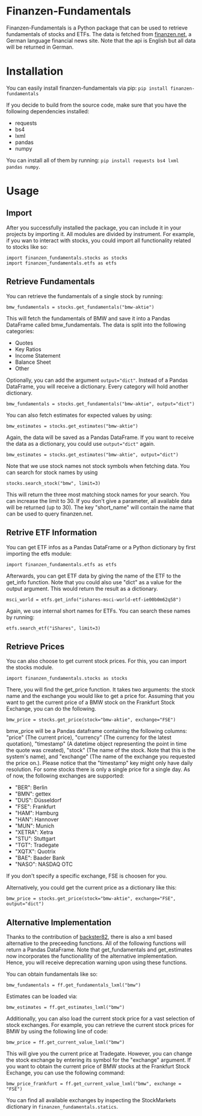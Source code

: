 # Finanzen-Fundamentals
Finanzen-Fundamentals is a Python package that can be used to retrieve fundamentals of stocks and ETFs. The data is fetched from [finanzen.net](https://www.finanzen.net), a German language financial news site. Note that the api is English but all data will be returned in German.

# Installation
You can easily install finanzen-fundamentals via pip: `pip install finanzen-fundamentals`

If you decide to build from the source code, make sure that you have the following dependencies installed:
* requests
* bs4
* lxml
* pandas
* numpy

You can install all of them by running: `pip install requests bs4 lxml pandas numpy`.

# Usage
## Import
After you successfully installed the package, you can include it in your projects by importing it. All modules are divided by instrument. For example, if you wan to interact with stocks, you could import all functionality related to stocks like so:

```
import finanzen_fundamentals.stocks as stocks
import finanzen_fundamentals.etfs as etfs
```

## Retrieve Fundamentals
You can retrieve the fundamentals of a single stock by running: 

```bmw_fundamentals = stocks.get_fundamentals("bmw-aktie")```

This will fetch the fundamentals of BMW and save it into a Pandas DataFrame called bmw_fundamentals.
The data is split into the following categories:
* Quotes
* Key Ratios
* Income Statement
* Balance Sheet
* Other

Optionally, you can add the argument `output="dict"`. Instead of a Pandas DataFrame, you will receive a dictionary. Every category will hold another dictionary.

```bmw_fundamentals = stocks.get_fundamentals("bmw-aktie", output="dict")```

You can also fetch estimates for expected values by using:

```bmw_estimates = stocks.get_estimates("bmw-aktie")```

Again, the data will be saved as a Pandas DataFrame. If you want to receive the data as a dictionary, you could use `output="dict"` again.

```bmw_estimates = stocks.get_estimates("bmw-aktie", output="dict")```

Note that we use stock names not stock symbols when fetching data. You can search for stock names by using

```stocks.search_stock("bmw", limit=3)```

This will return the three most matching stock names for your search. You can increase the limit to 30. If you don't give a parameter, all available data will be returned (up to 30). The key "short_name" will contain the name that can be used to query finanzen.net.

## Retrive ETF Information
You can get ETF infos as a Pandas DataFrame or a Python dictionary by first importing the etfs module:

```import finanzen_fundamentals.etfs as etfs```

Afterwards, you can get ETF data by giving the name of the ETF to the get_info function. Note that you could also use "dict" as a value for the output argument. This would return the result as a dictionary.

```msci_world = etfs.get_info("ishares-msci-world-etf-ie00b0m62q58")```

Again, we use internal short names for ETFs. You can search these names by running:

```etfs.search_etf("iShares", limit=3)```

## Retrieve Prices
You can also choose to get current stock prices. For this, you can import the stocks module.
```
import finanzen_fundamentals.stocks as stocks
```

There, you will find the get_price function. It takes two arguments: the stock name and the exchange you would like to get a price for. Assuming that you want to get the current price of a BMW stock on the Frankfurt Stock Exchange, you can do the following.
```
bmw_price = stocks.get_price(stock="bmw-aktie", exchange="FSE")
```

bmw_price will be a Pandas dataframe containing the following columns: "price" (The current price), "currency" (The currency for the latest quotation), "timestamp" (A datetime object representing the point in time the quote was created), "stock" (The name of the stock. Note that this is the system's name), and "exchange" (The name of the exchange you requested the price on.).
Please notice that the "timestamp" key might only have daily resolution. For some stocks there is only a single price for a single day.
As of now, the following exchanges are supported:
* "BER": Berlin
* "BMN": gettex
* "DUS": Düsseldorf
* "FSE": Frankfurt
* "HAM": Hamburg
* "HAN": Hannover
* "MUN": Munich
* "XETRA": Xetra
* "STU": Stuttgart
* "TGT": Tradegate
* "XQTX": Quotrix
* "BAE": Baader Bank
* "NASO": NASDAQ OTC

If you don't specify a specific exchange, FSE is choosen for you.

Alternatively, you could get the current price as a dictionary like this:

```
bmw_price = stocks.get_price(stock="bmw-aktie", exchange="FSE", output="dict")
```

## Alternative Implementation
Thanks to the contribution of [backster82](https://github.com/backster82), there is also a xml based alternative to the preceeding functions. All of the following functions will return a Pandas DataFrame. Note that get_fundamentals and get_estimates now incorporates the functionallity of the alternative implementation. Hence, you will receive deprecation warning upon using these functions.

You can obtain fundamentals like so:

```bmw_fundamentals = ff.get_fundamentals_lxml("bmw")```

Estimates can be loaded via:

```bmw_estimates = ff.get_estimates_lxml("bmw")```

Additionally, you can also load the current stock price for a vast selection of stock exchanges. For example, you can retrieve the current stock prices for BMW by using the following line of code:

```bmw_price = ff.get_current_value_lxml("bmw")```

This will give you the current price at Tradegate. However, you can change the stock exchange by entering its symbol for the "exchange" argument. If you want to obtain the current price of BMW stocks at the Frankfurt Stock Exchange, you can use the following command:

```bmw_price_frankfurt = ff.get_current_value_lxml("bmw", exchange = "FSE")```

You can find all available exchanges by inspecting the StockMarkets dictionary in `finanzen_fundamentals.statics`.


